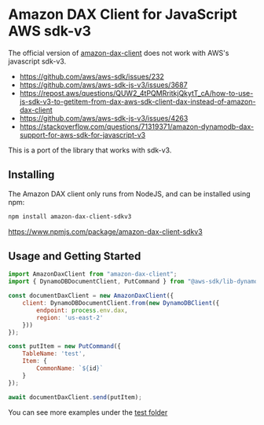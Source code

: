# Amazon DAX Client for JavaScript AWS sdk-v3

The official version of [amazon-dax-client](https://www.npmjs.com/package/amazon-dax-client) does not work with AWS's javascript sdk-v3.

- https://github.com/aws/aws-sdk/issues/232
- https://github.com/aws/aws-sdk-js-v3/issues/3687
- https://repost.aws/questions/QUW2_4tPQMRritkjQkytT_cA/how-to-use-js-sdk-v3-to-getitem-from-dax-aws-sdk-client-dax-instead-of-amazon-dax-client
- https://github.com/aws/aws-sdk-js-v3/issues/4263
- https://stackoverflow.com/questions/71319371/amazon-dynamodb-dax-support-for-aws-sdk-for-javascript-v3

This is a port of the library that works with sdk-v3.

## Installing
The Amazon DAX client only runs from NodeJS, and can be installed using npm:
```sh
npm install amazon-dax-client-sdkv3
```

https://www.npmjs.com/package/amazon-dax-client-sdkv3

## Usage and Getting Started

```javascript
import AmazonDaxClient from "amazon-dax-client";
import { DynamoDBDocumentClient, PutCommand } from "@aws-sdk/lib-dynamodb";

const documentDaxClient = new AmazonDaxClient({
    client: DynamoDBDocumentClient.from(new DynamoDBClient({
        endpoint: process.env.dax,
        region: 'us-east-2'
    }))
});

const putItem = new PutCommand({
    TableName: 'test',
    Item: {
        CommonName: `${id}`
    }
});

await documentDaxClient.send(putItem);
```

You can see more examples under the [test folder](https://github.com/kwojcicki/amazon-dax-client-v3/tree/main/test)
